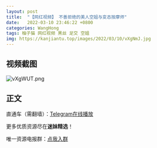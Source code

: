 ```yaml
---
layout: post
title:  "【网红视频】 不善拒绝的美人空姐与变态按摩师"
date:   2022-03-10 23:46:22 +0800
categories: WangHong
tags: 柚子猫 网红视频 黑丝 足交 空姐
img: https://kanjiantu.top/images/2022/03/10/vXgNmJ.jpg
---
```



## 视频截图

![vXgWUT.png](https://kanjiantu.top/images/2022/03/10/vXgWUT.png)

## 正文

直通车（需翻墙）：[Telegram在线播放](https://t.me/mimeijingxuan/16)

更多优质资源尽在**迷妹精选**！

唯一资源电报群：[点我入群](https://t.me/mimeijingxuan)



